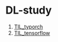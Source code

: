 # DL-study

1. [TIL_typorch](https://github.com/cge1111/DL-study/tree/main/TIL_pytorch)
2. [TIL_tensorflow]()
